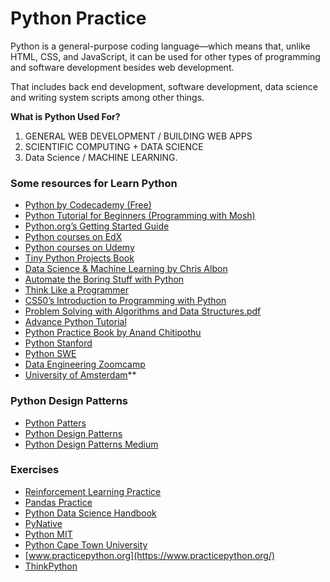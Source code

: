# Python Practice

Python is a general-purpose coding language—which means that, unlike HTML, CSS, and JavaScript, it can be used for other types of programming and software development besides web development.

That includes back end development, software development, data science and writing system scripts among other things.

**What is Python Used For?**

1. GENERAL WEB DEVELOPMENT / BUILDING WEB APPS
2. SCIENTIFIC COMPUTING + DATA SCIENCE
3. Data Science / MACHINE LEARNING.

### Some resources for Learn Python

- [Python by Codecademy (Free)](https://www.codecademy.com/learn/learn-python)
- [Python Tutorial for Beginners (Programming with Mosh)](https://www.youtube.com/watch?v=_uQrJ0TkZlc)
- [Python.org’s Getting Started Guide](https://www.python.org/about/gettingstarted/)
- [Python courses on EdX](https://www.edx.org/learn/python)
- [Python courses on Udemy](https://www.udemy.com/topic/python/)
- [Tiny Python Projects Book](https://www.manning.com/books/tiny-python-projects)
- [Data Science & Machine Learning by Chris Albon](https://chrisalbon.com/)
- [Automate the Boring Stuff with Python](https://automatetheboringstuff.com/)
- [Think Like a Programmer](https://www.amazon.com/Think-Like-Programmer-Introduction-Creative/dp/1593274246/ref=as_li_ss_tl?ie=UTF8&linkCode=sl1&tag=vantspr-20&linkId=4eafe8e61be1c7f1c8dfdec62532152a)
- [CS50’s Introduction to Programming with Python](https://cs50.harvard.edu/python/2022/)
- [Problem Solving with Algorithms and Data Structures.pdf](https://github.com/Shakib-IO/Python_Practice/files/9897072/ProblemSolvingwithAlgorithmsandDataStructures.pdf)
- [Advance Python Tutorial](https://www.youtube.com/playlist?list=PL7yh-TELLS1FuqLSjl5bgiQIEH25VEmIc)
- [Python Practice Book by Anand Chitipothu](https://anandology.com/python-practice-book/index.html#)
- [Python Stanford](https://web.stanford.edu/class/archive/cs/cs106a/cs106a.1208/index.html#mainNav)
- [Python SWE](https://github.com/gjbex/Python-software-engineering)
- [Data Engineering Zoomcamp](https://dezoomcamp.streamlit.app/Course_Overview)
- [University of Amsterdam](https://uvadlc-notebooks.readthedocs.io/en/latest/index.html#)**



### Python Design Patterns
- [Python Patters](https://python-patterns.guide/)
- [Python Design Patterns](https://refactoring.guru/design-patterns/python)
- [Python Design Patterns Medium](https://medium.com/@amirm.lavasani/design-patterns-in-python-a-series-f502b7804ae5)

### Exercises

- [Reinforcement Learning Practice](https://github.com/ShangtongZhang/reinforcement-learning-an-introduction)
- [Pandas Practice](https://github.com/guipsamora/pandas_exercises)
- [Python Data Science Handbook](https://jakevdp.github.io/PythonDataScienceHandbook/)
- [PyNative](https://pynative.com/python-basic-exercise-for-beginners/)
- [Python MIT](http://web.mit.edu/6.s189/www/index.html)
- [Python Cape Town University](https://www.cs.uct.ac.za/mit_notes/python/Object_Oriented_Programming.html#)
- [www.practicepython.org](https://www.practicepython.org/)
- [ThinkPython](https://github.com/AllenDowney/ThinkPython)
